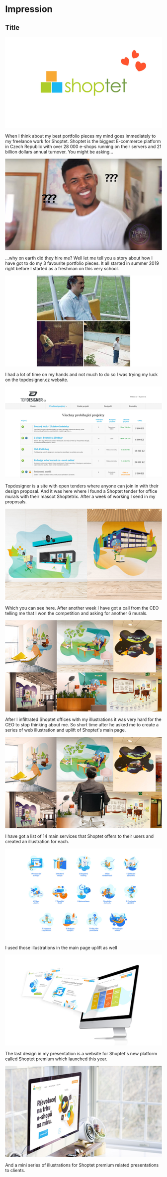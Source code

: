 # Impression

## Title

![Screenshot from title slide of presentation.](img/1-slide.jpg)

When I think about my best portfolio pieces my mind goes immediately to my freelance work for Shoptet. Shoptet is the biggest E-commerce platform in Czech Republic with over 28 000 e-shops running on their servers and 21 billion dollars annual turnover. You might be asking…

![Screenshot from title slide of presentation.](img/2-slide.jpg)

…why on earth did they hire me?
Well let me tell you a story about how I have got to do my 3 favourite portfolio pieces. 
It all started in summer 2019 right before I started as a freshman on this very school.

![Screenshot from title slide of presentation.](img/3-slide.jpg)

I had a lot of time on my hands and not much to do so I was trying my luck on the topdesigner.cz website.

![Screenshot from title slide of presentation.](img/4-slide.jpg)

Topdesigner is a site with open tenders where anyone can join in with their design proposal. And it was here where I found a Shoptet tender for office murals with their mascot Shoptetrix. After a week of working I send in my proposals.

![Screenshot from title slide of presentation.](img/5-slide.jpg)

Which you can see here. After another week I have got a call from the CEO telling me that I won the competition and asking for another 6 murals.

![Screenshot from title slide of presentation.](img/6-slide.jpg)

After I infiltrated Shoptet offices with my illustrations it was very hard for the CEO to stop thinking about me. So short time after he asked me to create a series of web illustration and uplift of Shoptet's main page.

![Screenshot from title slide of presentation.](img/7-slide.jpg)

I have got a list of 14 main services that Shoptet offers to their users and created an illustration for each.

![Screenshot from title slide of presentation.](img/8-slide.jpg)

I used those illustrations in the main page uplift as well

![Screenshot from title slide of presentation.](img/9-slide.jpg)

The last design in my presentation is a website for Shoptet's new platform called Shoptet premium which launched this year.

![Screenshot from title slide of presentation.](img/10-slide.jpg)

And a mini series of illustrations for Shoptet premium related presentations to clients.
